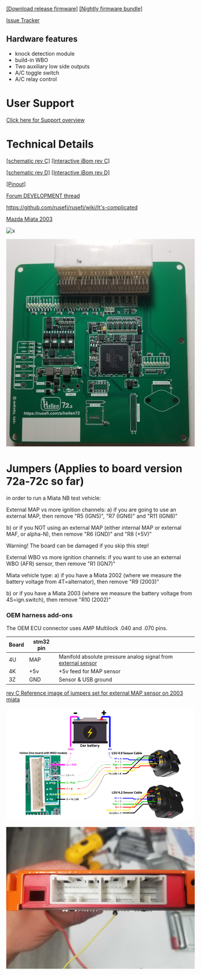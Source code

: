 [[Download release firmware]](https://github.com/rusefi/rusefi/releases/latest/download/rusefi_bundle_hellen72.zip)
[[Nightly firmware bundle]](https://rusefi.com/build_server/rusefi_bundle_hellen72.zip)


[Issue Tracker](https://github.com/rusefi/hellen-NB2-issues)

## Hardware features

* knock detection module
* build-in WBO
* Two auxiliary low side outputs
* A/C toggle switch
* A/C relay control


# User Support

[Click here for Support overview](Support)



# Technical Details

[[schematic rev C]](Hardware/Hellen/hellen72-c-schematic.pdf)
[[Interactive iBom rev C]](https://rusefi.com/docs/ibom/hellen72-c-ibom.html)

[[schematic rev D]](Hardware/Hellen/hellen72-d-schematic.pdf)
[[Interactive iBom rev D]](https://rusefi.com/docs/ibom/hellen72-d-ibom.html)


[[Pinout]](https://rusefi.com/docs/pinouts/hellen/helen72/)

[Forum DEVELOPMENT thread](https://rusefi.com/forum/viewtopic.php?f=4&t=1947)






https://github.com/rusefi/rusefi/wiki/It's-complicated


[Mazda Miata 2003](Mazda-Miata-2003)

![x](Hardware/Hellen/hellen72-c-as-received.jpg)

![x](Hardware/Hellen/hellen72a.jpg)

# Jumpers (Applies to board version 72a-72c so far)
 in order to run a Miata NB test vehicle:

External MAP vs more ignition channels:
a) if you are going to use an external MAP, then remove "R5 (IGN5)", "R7 (IGN6)" and "R11 (IGN8)"

b) or if you NOT using an external MAP (either internal MAP or external MAF, or alpha-N), then remove "R6 (GND)" and "R8 (+5V)"

Warning! The board can be damaged if you skip this step!

External WBO vs more ignition channels:
if you want to use an external WBO (AFR) sensor, then remove "R1 (IGN7)"

Miata vehicle type:
a) if you have a Miata 2002 (where we measure the battery voltage from 4T=alternator), then remove "R9 (2003)"

b) or if you have a Miata 2003 (where we measure the battery voltage from 4S=ign.switch), then remove "R10 (2002)"

### OEM harness add-ons  
The OEM ECU connector uses AMP Multilock .040 and .070 pins. 

| Board   | stm32 pin  |   |
|-----|---|---|
| 4U  | MAP| Manifold absolute pressure analog signal from [external sensor](GM-map-sensor) | 
| 4K  | +5v | +5v feed for MAP sensor |
| 3Z | GND | Sensor & USB ground | 

[rev C Reference image of jumpers set for external MAP sensor on 2003 miata](https://rusefi.com/forum/download/file.php?id=7570)

![x](Hardware/Hellen/hellen72-wbo.jpg)

![x](Hardware/Hellen/hellen72-c-connector-cover.jpg)